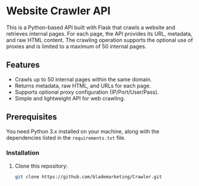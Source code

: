 # Website Crawler API

This is a Python-based API built with Flask that crawls a website and retrieves internal pages. For each page, the API provides its URL, metadata, and raw HTML content. The crawling operation supports the optional use of proxies and is limited to a maximum of 50 internal pages.

## Features

- Crawls up to 50 internal pages within the same domain.
- Returns metadata, raw HTML, and URLs for each page.
- Supports optional proxy configuration (IP/Port/User/Pass).
- Simple and lightweight API for web crawling.

## Prerequisites

You need Python 3.x installed on your machine, along with the dependencies listed in the `requirements.txt` file.

### Installation

1. Clone this repository:

   ```bash
   git clone https://github.com/blademarketing/Crawler.git
